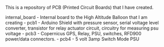This is a repository of PCB (Printed Circuit Boards) that I have created.

internal_board - Internal board to the High Altitude Balloon that I am creating
                      - pcb1 - Arduino Shield with pressure sensor, serial voltage level converter, 
                               transistor for relay actuator circuit, circuitry for measuring psu voltage
                      - pcb3 - Copernicus GPS, Relay, PSU, switches, RFD900 power/data connectors.
                      - pcb4 - 5 volt 3amp Switch Mode PSU
